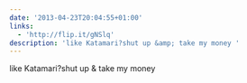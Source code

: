 ```yaml
---
date: '2013-04-23T20:04:55+01:00'
links:
  - 'http://flip.it/gNSlq'
description: 'like Katamari?shut up &amp; take my money '
---
```

like Katamari?shut up &amp; take my money 
